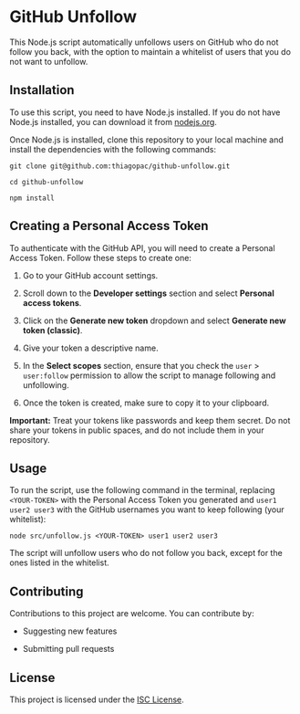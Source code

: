 # GitHub Unfollow

This Node.js script automatically unfollows users on GitHub who do not follow you back, with the option to maintain a whitelist of users that you do not want to unfollow.

## Installation

To use this script, you need to have Node.js installed. If you do not have Node.js installed, you can download it from [nodejs.org](https://nodejs.org/).

Once Node.js is installed, clone this repository to your local machine and install the dependencies with the following commands:

    git clone git@github.com:thiagopac/github-unfollow.git

    cd github-unfollow

    npm install

## Creating a Personal Access Token

To authenticate with the GitHub API, you will need to create a Personal Access Token. Follow these steps to create one:

1. Go to your GitHub account settings.

2. Scroll down to the **Developer settings** section and select **Personal access tokens**.

3. Click on the **Generate new token** dropdown and select **Generate new token (classic)**.

4. Give your token a descriptive name.

5. In the **Select scopes** section, ensure that you check the `user` > `user:follow` permission to allow the script to manage following and unfollowing.

6. Once the token is created, make sure to copy it to your clipboard.

**Important:** Treat your tokens like passwords and keep them secret. Do not share your tokens in public spaces, and do not include them in your repository.

## Usage

To run the script, use the following command in the terminal, replacing `<YOUR-TOKEN>` with the Personal Access Token you generated and `user1 user2 user3` with the GitHub usernames you want to keep following (your whitelist):

    node src/unfollow.js <YOUR-TOKEN> user1 user2 user3

The script will unfollow users who do not follow you back, except for the ones listed in the whitelist.

## Contributing

Contributions to this project are welcome. You can contribute by:

- Suggesting new features

- Submitting pull requests

## License

This project is licensed under the [ISC License](LICENSE.md).
